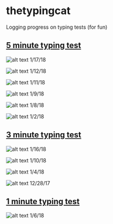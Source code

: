 # thetypingcat

Logging progress on typing tests (for fun)

## [5 minute typing test](http://thetypingcat.com/typing-speed-test/5m)

![alt text](https://github.com/julieeeeeee/thetypingcat/blob/master/01-17-18.png)
1/17/18

![alt text](https://github.com/julieeeeeee/thetypingcat/blob/master/1-12-18.png)
1/12/18

![alt text](https://github.com/julieeeeeee/thetypingcat/blob/master/1-11-18.png)
1/11/18

![alt text](https://github.com/julieeeeeee/thetypingcat/blob/master/1-9-18.png)
1/9/18

![alt text](https://github.com/julieeeeeee/thetypingcat/blob/master/1-8-18.png)
1/8/18

![alt text](https://github.com/julieeeeeee/thetypingcat/blob/master/1-2-18.png)
1/2/18

## [3 minute typing test](http://thetypingcat.com/typing-speed-test/3m)

![alt text](https://github.com/julieeeeeee/thetypingcat/blob/master/1-16-18.png)
1/16/18

![alt text](https://github.com/julieeeeeee/thetypingcat/blob/master/1-10-18.png)
1/10/18

![alt text](https://github.com/julieeeeeee/thetypingcat/blob/master/1-4-18.png)
1/4/18

![alt text](https://github.com/julieeeeeee/thetypingcat/blob/master/12-28-17.png)
12/28/17

## [1 minute typing test](http://thetypingcat.com/typing-speed-test/1m)

![alt text](https://github.com/julieeeeeee/thetypingcat/blob/master/1-6-18.png)
1/6/18
